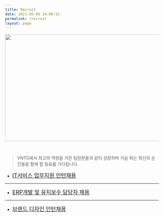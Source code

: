 ```yaml
---
title: Recruit
date: 2021-05-03 14:00:51
permalink: /recruit
layout: page
---
```


<img src='../metronic/assets/pages/img/frontend-slider/recruitpage.jpg' width="1120" height="350">

<p>&nbsp;</p>
<blockquote><p>VNTG에서 최고의 역량을 가진 팀원분들과 같이 성장하며 가슴 뛰는 혁신의 순간들을 함께 할 동료를 기다립니다.  </p></blockquote>



* <a href="/itservice/" role="button" target="_blank"  ><font size="4">IT서비스 업무지원 인턴채용</font></a>

***

* <a href="/erp/" role="button" target="_blank"><font size="4">ERP개발 및 유지보수 담당자 채용</font></a>

***

* <a href="/erp/" role="button" target="_blank"><font size="4">브랜드 디자인 인턴채용</font></a>

	



<p>&nbsp;</p>


